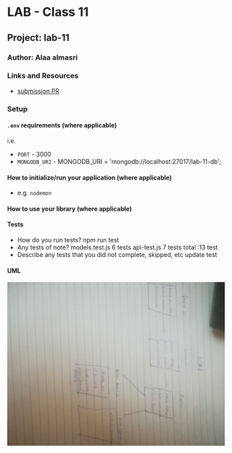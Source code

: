 # LAB - Class 11

## Project: lab-11

### Author: Alaa almasri

### Links and Resources

- [submission PR](https://github.com/alaaalmasri12/auth-server/pull/1)

### Setup

#### `.env` requirements (where applicable)



i.e.

- `PORT` - 3000
- `MONGODB_URI` - MONGODB_URI = 'mongodb://localhost:27017/lab-11-db';

#### How to initialize/run your application (where applicable)

- e.g. `nodemon`

#### How to use your library (where applicable)

#### Tests

- How do you run tests?
 npm run test 
- Any tests of note?
models.test.js 6 tests
api-test.js  7 tests 
total :13 test
- Describe any tests that you did not complete, skipped, etc
update test

#### UML
![lab8](assets/uml.jpg)


